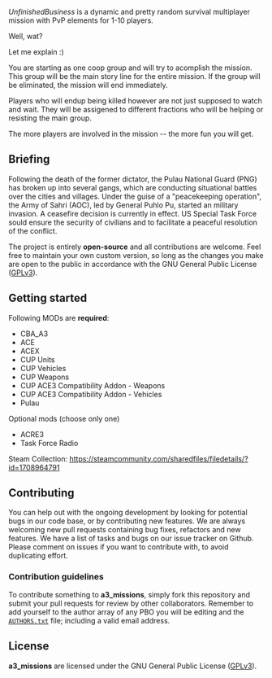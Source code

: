 
*UnfinishedBusiness* is a dynamic and pretty random survival multiplayer mission with PvP elements for 1-10 players. 

Well, wat?

Let me explain :)

You are starting as one coop group and will try to acomplish the mission. This group will be the main story line for the entire mission. If the group will be eliminated, the mission will end immediately.

Players who will endup being killed however are not just supposed to watch and wait. They will be assigened to different fractions who will be helping or resisting the main group.

 The more players are involved in the mission -- the more fun you will get.

## Briefing

Following the death of the former dictator, the Pulau National Guard (PNG) has broken up into several gangs, which are conducting situational battles over the cities and villages. Under the guise of a "peacekeeping operation", the Army of Sahri (AOC), led by General Puhlo Pu, started an military invasion. A ceasefire decision is currently in effect. US Special Task Force sould ensure the security of civilians and to facilitate a peaceful resolution of the conflict.

The project is entirely **open-source** and all contributions are welcome. Feel free to maintain your own custom version, so long as the changes you make are open to the public in accordance with the GNU General Public License ([GPLv3](https://github.com/brezerk/a3_missions/blob/master/LICENSE)).

## Getting started

Following MODs are **required**:

* CBA_A3
* ACE
* ACEX
* CUP Units
* CUP Vehicles
* CUP Weapons
* CUP ACE3 Compatibility Addon - Weapons
* CUP ACE3 Compatibility Addon - Vehicles
* Pulau

Optional mods (choose only one)

* ACRE3
* Task Force Radio

Steam Collection: https://steamcommunity.com/sharedfiles/filedetails/?id=1708964791

## Contributing

You can help out with the ongoing development by looking for potential bugs in our code base, or by contributing new features. We are always welcoming new pull requests containing bug fixes, refactors and new features. We have a list of tasks and bugs on our issue tracker on Github. Please comment on issues if you want to contribute with, to avoid duplicating effort.

### Contribution guidelines

To contribute something to **a3_missions**, simply fork this repository and submit your pull requests for review by other collaborators. Remember to add yourself to the author array of any PBO you will be editing and the [`AUTHORS.txt`](https://github.com/brezerk/a3_missions/blob/master/AUTHORS.txt) file; including a valid email address.

## License

**a3_missions** are licensed under the GNU General Public License ([GPLv3](https://github.com/brezerk/a3_missions/blob/master/LICENSE)).

